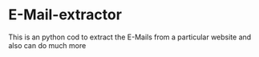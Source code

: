 # E-Mail-extractor
This is an python cod to extract the E-Mails from a particular website and also can do much more
